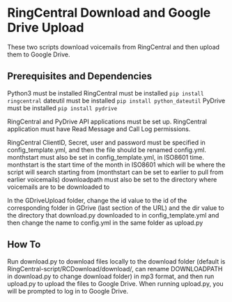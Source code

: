 # RingCentral Download and Google Drive Upload

These two scripts download voicemails from RingCentral and then upload them to Google Drive.

## Prerequisites and Dependencies

Python3 must be installed
RingCentral must be installed `pip install ringcentral`
dateutil must be installed `pip install python_dateutil`
PyDrive must be installed  `pip install pydrive`

RingCentral and PyDrive API applications must be set up. RingCentral application must have Read Message and Call Log permissions.


RingCentral ClientID, Secret, user and password must be specified in config_template.yml, and then the file should be renamed config.yml. monthstart must also be set in config_template.yml, in ISO8601 time. monthstart is the start time of the month in ISO8601 which will be where the script will search starting from (monthstart can be set to earlier to pull from earlier voicemails) downloadpath must also be set to the directory where voicemails are to be downloaded to

In the GDriveUpload folder, change the id value to the id of the corresponding folder in GDrive (last section of the URL) and the dir value to the directory that download.py downloaded to in config_template.yml and then change the name to config.yml in the same folder as upload.py

## How To

Run download.py to download files locally to the download folder (default is RingCentral-script/RCDownload/download/, can rename DOWNLOADPATH in download.py to change download folder) in mp3 format, and then run upload.py to upload the files to Google Drive. When running upload.py, you will be prompted to log in to Google Drive.
